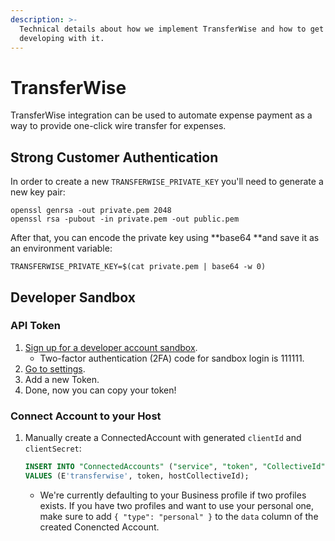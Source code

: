 ```yaml
---
description: >-
  Technical details about how we implement TransferWise and how to get started
  developing with it.
---
```


# TransferWise

TransferWise integration can be used to automate expense payment as a way to provide one-click wire transfer for expenses.

## Strong Customer Authentication

In order to create a new `TRANSFERWISE_PRIVATE_KEY` you'll need to generate a new key pair:

```
openssl genrsa -out private.pem 2048
openssl rsa -pubout -in private.pem -out public.pem
```

After that, you can encode the private key using **base64 **and save it as an environment variable:

```
TRANSFERWISE_PRIVATE_KEY=$(cat private.pem | base64 -w 0)
```

## Developer Sandbox

### API Token

1. [Sign up for a developer account sandbox](https://sandbox.transferwise.tech/register).
   * Two-factor authentication (2FA) code for sandbox login is 111111.
2. [Go to settings](https://sandbox.transferwise.tech/user/settings).
3. Add a new Token.
4. Done, now you can copy your token!

### Connect Account to your Host

1.  Manually create a ConnectedAccount with generated `clientId` and `clientSecret`:

    ```sql
    INSERT INTO "ConnectedAccounts" ("service", "token", "CollectiveId")
    VALUES (E'transferwise', token, hostCollectiveId);
    ```

    * We're currently defaulting to your Business profile if two profiles exists. If you have two profiles and want to use your personal one, make sure to add `{ "type": "personal" }` to the `data` column of the created Conencted Account.
